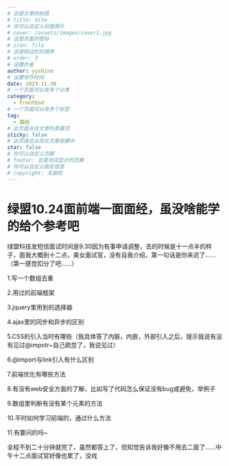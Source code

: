 ```yaml
---
# 这是文章的标题
# title: Vite
# 你可以自定义封面图片
# cover: /assets/images/cover1.jpg
# 这是页面的图标
# icon: file
# 这是侧边栏的顺序
# order: 3
# 设置作者
author: yyshino
# 设置写作时间
date: 2023-11-30
# 一个页面可以有多个分类
category:
  - FrontEnd
# 一个页面可以有多个标签
tag:
  - 面经
# 此页面会在文章列表置顶
sticky: false
# 此页面会出现在文章收藏中
star: false
# 你可以自定义页脚
# footer: 这是测试显示的页脚
# 你可以自定义版权信息
# copyright: 无版权
---
```


# 绿盟10.24面前端一面面经，虽没啥能学的给个参考吧

绿盟科技发短信面试时间是9.30因为有事申请调整，去的时候是十一点半的样子，面我大概到十二点，美女面试官，没有自我介绍，第一句话是你来迟了……（第一感觉扣分了吧……）

1.写一个数组去重

2.用过的前端框架

3.jquery里用到的选择器

4.ajax里的同步和异步的区别

5.CSS的引入当时有哪些（我具体答了内联，内嵌，外部引入之后，提示我说有没有见过@impotr~自己疏忽了，我说见过）

6.@import与link引入有什么区别

7.前端优化有哪些方法

8.有没有web安全方面的了解，比如写了代码怎么保证没有bug或避免，举例子

9.数组里判断有没有某个元素的方法

10.平时如何学习前端的，通过什么方法

11.有要问的吗~

全程不到二十分钟就完了，虽然都答上了，但知觉告诉我好像不用去二面了……中午十二点面试官好像也累了，没戏